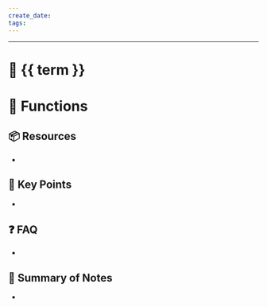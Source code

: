 ```yaml
---
create_date: 
tags:
---
```


---
# 🌊 {{ term }}



# 📐 Functions 


## 📦 Resources
* 


## 🔑 Key Points
- 


## ❓ FAQ
- 


## 📃 Summary of Notes
- 